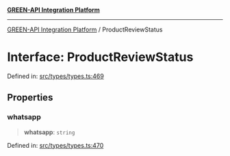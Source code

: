 [**GREEN-API Integration Platform**](../README.md)

***

[GREEN-API Integration Platform](../globals.md) / ProductReviewStatus

# Interface: ProductReviewStatus

Defined in: [src/types/types.ts:469](https://github.com/green-api/greenapi-integration/blob/62a96bf9bfbccb88022bc7b0859de19e8c48289f/src/types/types.ts#L469)

## Properties

### whatsapp

> **whatsapp**: `string`

Defined in: [src/types/types.ts:470](https://github.com/green-api/greenapi-integration/blob/62a96bf9bfbccb88022bc7b0859de19e8c48289f/src/types/types.ts#L470)
